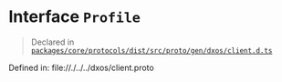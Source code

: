# Interface `Profile`
> Declared in [`packages/core/protocols/dist/src/proto/gen/dxos/client.d.ts`](.)

Defined in:
file://./../../dxos/client.proto
